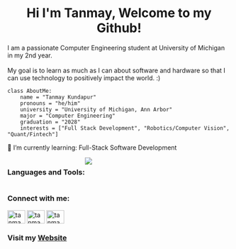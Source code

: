 <h1 align="center">Hi I'm Tanmay, Welcome to my Github!</h1>

<p>
  I am a passionate Computer Engineering student at University of Michigan in my 2nd year. <br><br>
  My goal is to learn as much as I can about software and hardware so that I can use technology to positively impact the world. :)
</p>

```
class AboutMe:
    name = "Tanmay Kundapur"
    pronouns = "he/him"
    university = "University of Michigan, Ann Arbor"
    major = "Computer Engineering"
    graduation = "2028"
    interests = ["Full Stack Development", "Robotics/Computer Vision", "Quant/Fintech"]
```

🌱 I’m currently learning: Full-Stack Software Development

<div style="display: flex; direction: column;">
    <h3>Languages and Tools:</h3>
    <a href="https://skillicons.dev">
      <img src="https://skillicons.dev/icons?i=git,css,docker,figma,firebase,html,java,js,linux,mysql,nodejs,postman,py,react,tailwind,ts,vscode,kubernetes,anaconda,androidstudio,bash,cs,dart,debian,eclipse,fastapi,flask,flutter,gradle,npm,powershell,vercel,vite&perline=8" />
    </a>

</div>

<h3 align="left">Connect with me:</h3>
<p align="left">
<a href="www.linkedin.com/in/tanmay-kundapur" target="blank"><img align="center" src="https://skillicons.dev/icons?i=linkedin" alt="tanmayk" height="30" width="40" /></a>
<a href="https://instagram.com/tanmay.kundapur" target="blank"><img align="center" src="https://skillicons.dev/icons?i=instagram" alt="tanmayk" height="30" width="40" /></a>
<a href="mailto:tanmayk@umich.edu"><img align="center" src="https://skillicons.dev/icons?i=gmail" alt="tanmayk" height="30" width="40" /></a>
</p>

<h3> Visit my <a href="https://tanmaykundapur.vercel.app/"> Website </a> </h3>


